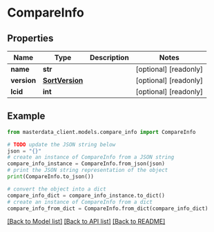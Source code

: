 # CompareInfo


## Properties

Name | Type | Description | Notes
------------ | ------------- | ------------- | -------------
**name** | **str** |  | [optional] [readonly] 
**version** | [**SortVersion**](SortVersion.md) |  | [optional] [readonly] 
**lcid** | **int** |  | [optional] [readonly] 

## Example

```python
from masterdata_client.models.compare_info import CompareInfo

# TODO update the JSON string below
json = "{}"
# create an instance of CompareInfo from a JSON string
compare_info_instance = CompareInfo.from_json(json)
# print the JSON string representation of the object
print(CompareInfo.to_json())

# convert the object into a dict
compare_info_dict = compare_info_instance.to_dict()
# create an instance of CompareInfo from a dict
compare_info_from_dict = CompareInfo.from_dict(compare_info_dict)
```
[[Back to Model list]](../README.md#documentation-for-models) [[Back to API list]](../README.md#documentation-for-api-endpoints) [[Back to README]](../README.md)


